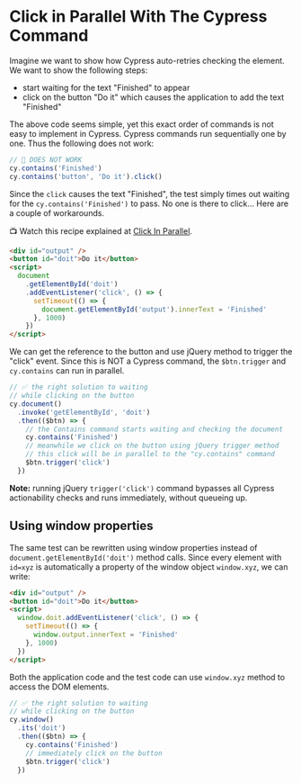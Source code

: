 # Click in Parallel With The Cypress Command

Imagine we want to show how Cypress auto-retries checking the element. We want to show the following steps:

- start waiting for the text "Finished" to appear
- click on the button "Do it" which causes the application to add the text "Finished"

The above code seems simple, yet this exact order of commands is not easy to implement in Cypress. Cypress commands run sequentially one by one. Thus the following does not work:

```js
// 🚨 DOES NOT WORK
cy.contains('Finished')
cy.contains('button', 'Do it').click()
```

Since the `click` causes the text "Finished", the test simply times out waiting for the `cy.contains('Finished')` to pass. No one is there to click... Here are a couple of workarounds.

📺 Watch this recipe explained at [Click In Parallel](https://youtu.be/SC6p0LTRg9Y).

<!-- fiddle Click in parallel -->

```html hide
<div id="output" />
<button id="doit">Do it</button>
<script>
  document
    .getElementById('doit')
    .addEventListener('click', () => {
      setTimeout(() => {
        document.getElementById('output').innerText = 'Finished'
      }, 1000)
    })
</script>
```

We can get the reference to the button and use jQuery method to trigger the "click" event. Since this is NOT a Cypress command, the `$btn.trigger` and `cy.contains` can run in parallel.

```js
// ✅ the right solution to waiting
// while clicking on the button
cy.document()
  .invoke('getElementById', 'doit')
  .then(($btn) => {
    // the Contains command starts waiting and checking the document
    cy.contains('Finished')
    // meanwhile we click on the button using jQuery trigger method
    // this click will be in parallel to the "cy.contains" command
    $btn.trigger('click')
  })
```

<!-- fiddle-end -->

**Note:** running jQuery `trigger('click')` command bypasses all Cypress actionability checks and runs immediately, without queueing up.

## Using window properties

The same test can be rewritten using window properties instead of `document.getElementById('doit')` method calls. Since every element with `id=xyz` is automatically a property of the window object `window.xyz`, we can write:

<!-- fiddle Click in parallel using window properties -->

```html hide
<div id="output" />
<button id="doit">Do it</button>
<script>
  window.doit.addEventListener('click', () => {
    setTimeout(() => {
      window.output.innerText = 'Finished'
    }, 1000)
  })
</script>
```

Both the application code and the test code can use `window.xyz` method to access the DOM elements.

```js
// ✅ the right solution to waiting
// while clicking on the button
cy.window()
  .its('doit')
  .then(($btn) => {
    cy.contains('Finished')
    // immediately click on the button
    $btn.trigger('click')
  })
```

<!-- fiddle-end -->
